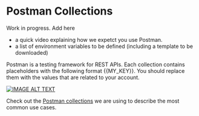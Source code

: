 # Postman Collections

Work in progress. Add here 
* a quick video explaining how we expetct you use Postman.
* a list of environment variables to be defined (including a template to be downloaded)

Postman is a testing framework for REST APIs.
Each collection contains placeholders with the following format {{MY_KEY}}. You should replace them with the values that are related to your account.

[![IMAGE ALT TEXT](http://img.youtube.com/vi/JZP2ose-OBQ/0.jpg)](https://youtu.be/JZP2ose-OBQ)

Check out the [Postman collections](authentication.md) we are using to describe the most common use cases.
